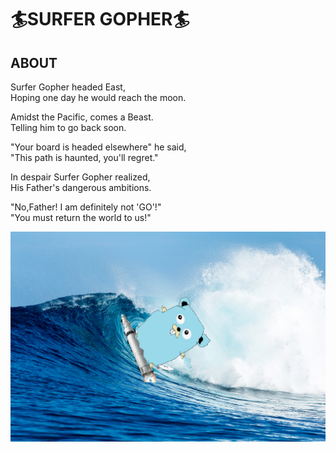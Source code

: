 # 🏄SURFER GOPHER🏄

## ABOUT

Surfer Gopher headed East,  
Hoping one day he would reach the moon.  

Amidst the Pacific, comes a Beast.  
Telling him to go back soon.  

"Your board is headed elsewhere" he said,  
"This path is haunted, you'll regret."  

In despair Surfer Gopher realized,  
His Father's dangerous ambitions.

"No,Father! I am definitely not 'GO'!"  
"You must return the world to us!"


![logo](https://github.com/zenryokukun/surfergopher/blob/main/data/surfergopher.png)
